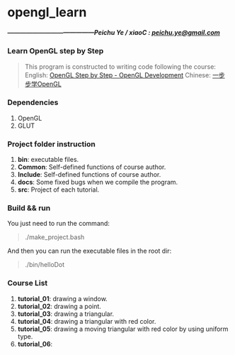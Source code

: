 # opengl_learn
##### ——————————————Peichu Ye / xiaoC : peichu.ye@gmail.com

### Learn OpenGL step by Step 
> This program is constructed to writing code following the course:
> English: [OpenGL Step by Step - OpenGL Development](http://ogldev.atspace.co.uk/)
> Chinese: [一步步学OpenGL](https://zhuanlan.zhihu.com/p/26230474)



### Dependencies
1. OpenGL
2. GLUT



### Project folder instruction
1. **bin**: executable files.
2. **Common**: Self-defined functions of course author.
3. **Include**: Self-defined functions of course author.
4. **docs**: Some fixed bugs when we compile the program.
5. **src**: Project of each tutorial.




### Build && run
You just need to run the command:
> ./make_project.bash

And then you can run the executable files in the root dir:
> ./bin/helloDot



### Course List

1. **tutorial_01**: drawing a window.
2. **tutorial_02**: drawing a point.
3. **tutorial_03**: drawing a triangular.
4. **tutorial_04**: drawing a triangular with red color.
5. **tutorial_05**: drawing a moving triangular with red color by using uniform type.
6. **tutorial_06**: 


